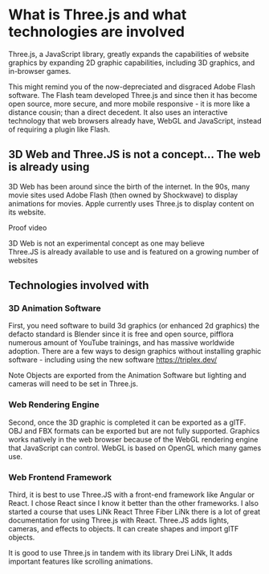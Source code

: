 # What is Three.js and what technologies are involved

Three.js, a JavaScript library, greatly expands the capabilities of website graphics by expanding 2D graphic capabilities, including 3D graphics, and in-browser games.

This might remind you of the now-depreciated and disgraced Adobe Flash software. The Flash team developed Three.js and since then it has become open source, more secure, and more mobile responsive - it is more like a distance cousin; than a direct decedent. It also uses an interactive technology that web browsers already have, WebGL and JavaScript, instead of requiring a plugin like Flash.

## 3D Web and Three.JS is not a concept… The web is already using

3D Web has been around since the birth of the internet. In the 90s, many movie sites used Adobe Flash (then owned by Shockwave) to display animations for movies. Apple currently uses Three.js to display content on its website.

Proof video

3D Web is not an experimental concept as one may believe  
Three.JS is already available to use and is featured on a growing number of websites

## Technologies involved with

### 3D Animation Software

First, you need software to build 3d graphics (or enhanced 2d graphics) the defacto standard is Blender since it is free and open source, pifflora numerous amount of YouTube trainings, and has massive worldwide adoption. There are a few ways to design graphics without installing graphic software - including using the new software https://triplex.dev/

Note Objects are exported from the Animation Software but lighting and cameras will need to be set in Three.js.

### Web Rendering Engine

Second, once the 3D graphic is completed it can be exported as a glTF. OBJ and FBX formats can be exported but are not fully supported. Graphics works natively in the web browser because of the WebGL rendering engine that JavaScript can control. WebGL is based on OpenGL which many games use.

### Web Frontend Framework

Third, it is best to use Three.JS with a front-end framework like Angular or React. I chose React since I know it better than the other frameworks. I also started a course that uses LiNk React Three Fiber LiNk there is a lot of great documentation for using Three.js with React. Three.JS adds lights, cameras, and effects to objects. It can create shapes and import glTF objects.

It is good to use Three.js in tandem with its library Drei LiNk, It adds important features like scrolling animations.
